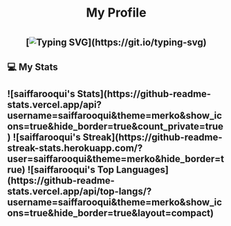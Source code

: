<h1 align="center"> My Profile <h1/>

  <h2 align="center">
    
[![Typing SVG](https://readme-typing-svg.demolab.com?font=Fira+Code&size=30&duration=2000&pause=500&color=00FFFC&center=true&vCenter=true&width=650&lines=Hello!+I'm+Saif+Farooqui.;I'm+a+Computer+Engineering+student.;I'm+a+Full+Stack+Developer.;I'm+interested+in+Data+Science.)](https://git.io/typing-svg)


  
<h2>💻 My Stats<h2/>
![saiffarooqui's Stats](https://github-readme-stats.vercel.app/api?username=saiffarooqui&theme=merko&show_icons=true&hide_border=true&count_private=true)
  ![saiffarooqui's Streak](https://github-readme-streak-stats.herokuapp.com/?user=saiffarooqui&theme=merko&hide_border=true)
  ![saiffarooqui's Top Languages](https://github-readme-stats.vercel.app/api/top-langs/?username=saiffarooqui&theme=merko&show_icons=true&hide_border=true&layout=compact)
